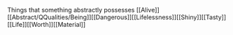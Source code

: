 Things that something abstractly possesses
[[Alive]][[Abstract/QQualities/Being]][[Dangerous]][[Lifelessness]][[Shiny]][[Tasty]][[Life]][[Worth]][[Material]]